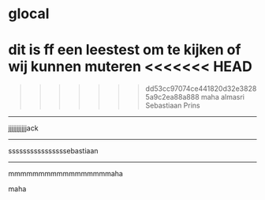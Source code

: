 # glocal
dit is ff een leestest om te kijken of wij kunnen muteren
<<<<<<< HEAD
=======

>>>>>>> dd53cc97074ce441820d32e38285a9c2ea88a888
maha almasri
Sebastiaan Prins





------------
jjjjjjjjjjjack



---------
ssssssssssssssssebastiaan





----------
mmmmmmmmmmmmmmmmmaha

maha

